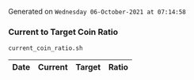 Generated on `Wednesday 06-October-2021 at 07:14:58`

### Current to Target Coin Ratio
`current_coin_ratio.sh`

Date|Current|Target|Ratio
---|---|---|---
